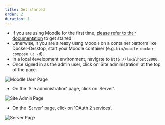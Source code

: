 ```yaml
---
title: Get started
order: 2
duration: 1
---
```


* If you are using Moodle for the first time, [please refer to their documentation](https://moodledev.io/general/development/gettingstarted#a-quick-start-to-moodle-development) to get started.
* Otherwise, if you are already using Moodle on a container platform like Docker-Desktop, start your Moodle container (e.g. `bin/moodle-docker-compose up -d`). 
* In a local development environment, navigate to `http://localhost:8000`.
* Once signed in as the admin user, click on 'Site administration' at the top of the page.  

![Moodle User Page](/assets/images/set-up-moodle-via-aaf-authn/moodle-user-page.png)

* On the 'Site administration' page, click on 'Server'.

![Site Admin Page](/assets/images/set-up-moodle-via-aaf-authn/site-admin-page.png)

* On the 'Server' page, click on 'OAuth 2 services'.

![Server Page](/assets/images/set-up-moodle-via-aaf-authn/server-page.png)